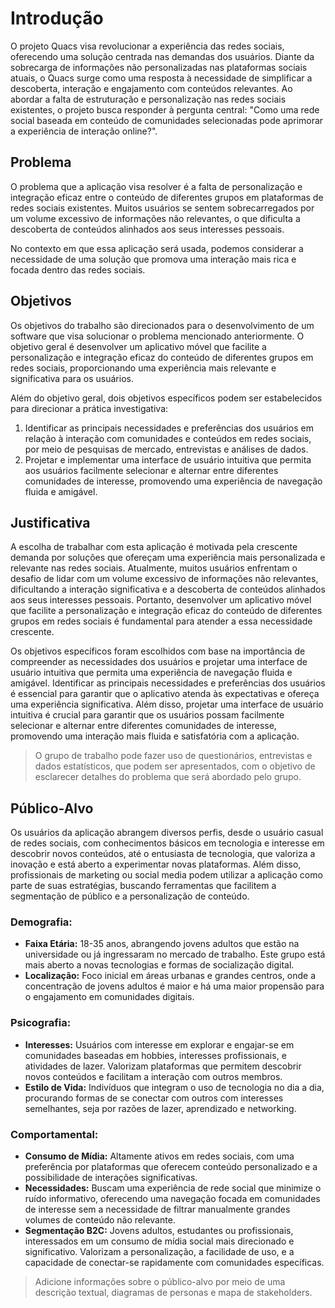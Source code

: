 # Introdução

O projeto Quacs visa revolucionar a experiência das redes sociais, oferecendo uma solução centrada nas demandas dos usuários. Diante da sobrecarga de informações não personalizadas nas plataformas sociais atuais, o Quacs surge como uma resposta à necessidade de simplificar a descoberta, interação e engajamento com conteúdos relevantes. Ao abordar a falta de estruturação e personalização nas redes sociais existentes, o projeto busca responder à pergunta central: "Como uma rede social baseada em conteúdo de comunidades selecionadas pode aprimorar a experiência de interação online?".

## Problema

O problema que a aplicação visa resolver é a falta de personalização e integração eficaz entre o conteúdo de diferentes grupos em plataformas de redes sociais existentes. Muitos usuários se sentem sobrecarregados por um volume excessivo de informações não relevantes, o que dificulta a descoberta de conteúdos alinhados aos seus interesses pessoais.

No contexto em que essa aplicação será usada, podemos considerar a necessidade de uma solução que promova uma interação mais rica e focada dentro das redes sociais.

## Objetivos

Os objetivos do trabalho são direcionados para o desenvolvimento de um software que visa solucionar o problema mencionado anteriormente. O objetivo geral é desenvolver um aplicativo móvel que facilite a personalização e integração eficaz do conteúdo de diferentes grupos em redes sociais, proporcionando uma experiência mais relevante e significativa para os usuários.

Além do objetivo geral, dois objetivos específicos podem ser estabelecidos para direcionar a prática investigativa:

1. Identificar as principais necessidades e preferências dos usuários em relação à interação com comunidades e conteúdos em redes sociais, por meio de pesquisas de mercado, entrevistas e análises de dados.
2. Projetar e implementar uma interface de usuário intuitiva que permita aos usuários facilmente selecionar e alternar entre diferentes comunidades de interesse, promovendo uma experiência de navegação fluida e amigável.

## Justificativa

A escolha de trabalhar com esta aplicação é motivada pela crescente demanda por soluções que ofereçam uma experiência mais personalizada e relevante nas redes sociais. Atualmente, muitos usuários enfrentam o desafio de lidar com um volume excessivo de informações não relevantes, dificultando a interação significativa e a descoberta de conteúdos alinhados aos seus interesses pessoais. Portanto, desenvolver um aplicativo móvel que facilite a personalização e integração eficaz do conteúdo de diferentes grupos em redes sociais é fundamental para atender a essa necessidade crescente.

Os objetivos específicos foram escolhidos com base na importância de compreender as necessidades dos usuários e projetar uma interface de usuário intuitiva que permita uma experiência de navegação fluida e amigável. Identificar as principais necessidades e preferências dos usuários é essencial para garantir que o aplicativo atenda às expectativas e ofereça uma experiência significativa. Além disso, projetar uma interface de usuário intuitiva é crucial para garantir que os usuários possam facilmente selecionar e alternar entre diferentes comunidades de interesse, promovendo uma interação mais fluida e satisfatória com a aplicação.

> O grupo de trabalho pode fazer uso de questionários, entrevistas e dados estatísticos, que podem ser apresentados, com o objetivo de esclarecer detalhes do problema que será abordado pelo grupo.


## Público-Alvo

Os usuários da aplicação abrangem diversos perfis, desde o usuário casual de redes sociais, com conhecimentos básicos em tecnologia e interesse em descobrir novos conteúdos, até o entusiasta de tecnologia, que valoriza a inovação e está aberto a experimentar novas plataformas. Além disso, profissionais de marketing ou social media podem utilizar a aplicação como parte de suas estratégias, buscando ferramentas que facilitem a segmentação de público e a personalização de conteúdo.

### Demografia:
* **Faixa Etária:** 18-35 anos, abrangendo jovens adultos que estão na universidade ou já ingressaram no mercado de trabalho. Este grupo está mais aberto a novas tecnologias e formas de socialização digital.
* **Localização:** Foco inicial em áreas urbanas e grandes centros, onde a concentração de jovens adultos é maior e há uma maior propensão para o engajamento em comunidades digitais.
  
### Psicografia:
* **Interesses:** Usuários com interesse em explorar e engajar-se em comunidades baseadas em hobbies, interesses profissionais, e atividades de lazer. Valorizam plataformas que permitem descobrir novos conteúdos e facilitam a interação com outros membros.
* **Estilo de Vida:** Indivíduos que integram o uso de tecnologia no dia a dia, procurando formas de se conectar com outros com interesses semelhantes, seja por razões de lazer, aprendizado e networking.
  
### Comportamental:
* **Consumo de Mídia:** Altamente ativos em redes sociais, com uma preferência por plataformas que oferecem conteúdo personalizado e a possibilidade de interações significativas.
* **Necessidades:** Buscam uma experiência de rede social que minimize o ruído informativo, oferecendo uma navegação focada em comunidades de interesse sem a necessidade de filtrar manualmente grandes volumes de conteúdo não relevante.
* **Segmentação B2C:**
Jovens adultos, estudantes ou profissionais, interessados em um consumo de mídia social mais direcionado e significativo. Valorizam a personalização, a facilidade de uso, e a capacidade de conectar-se rapidamente com comunidades específicas.


> Adicione informações sobre o público-alvo por meio de uma descrição textual, diagramas de personas e mapa de stakeholders.

